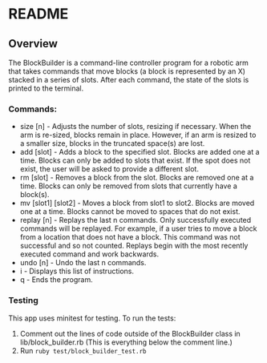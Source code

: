 # README

## Overview

The BlockBuilder is a command-line controller program for a robotic arm that takes commands that move blocks (a block is represented by an X) stacked in a series of slots. After each command, the state of the slots is printed to the terminal.  

### Commands:

 * size [n] - Adjusts the number of slots, resizing if necessary. When the arm is re-sized, blocks remain in place. However, if an arm is resized to a smaller size, blocks in the truncated space(s) are lost.
 * add [slot] - Adds a block to the specified slot. Blocks are added one at a time. Blocks can only be added to slots that exist. If the spot does not exist, the user will be asked to provide a different slot.
 * rm [slot] - Removes a block from the slot. Blocks are removed one at a time. Blocks can only be removed from slots that currently have a block(s).
 * mv [slot1] [slot2] - Moves a block from slot1 to slot2. Blocks are moved one at a time. Blocks cannot be moved to spaces that do not exist.
 * replay [n] - Replays the last n commands. Only successfully executed commands will be replayed. For example, if a user tries to move a block from a location that does not have a block. This command was not successful and so not counted. Replays begin with the most recently executed command and work backwards.
 * undo [n] - Undo the last n commands.
 * i - Displays this list of instructions.
 * q - Ends the program.


### Testing

This app uses minitest for testing. To run the tests:
1. Comment out the lines of code outside of the BlockBuilder class in lib/block_builder.rb (This is everything below the comment line.)
2. Run `ruby test/block_builder_test.rb`
